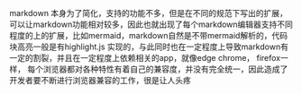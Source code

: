 markdown 本身为了简化，支持的功能不多，但是在不同的规范下写出的扩展，可以让markdown功能相对较多，因此也就出现了每个markdown编辑器支持不同程度的上的扩展，比如mermaid，markdown自然是不带mermaid解析的，代码块高亮一般是有highlight.js 实现的，与此同时也在一定程度上导致markdown有一定的割裂，并且在一定程度上依赖相关的app，就像edge chrome， firefox一样， 每个浏览器都对各种特性有着自己的兼容度，并没有完全统一，因此造成了开发者要不断进行浏览器兼容的工作，很是让人头疼